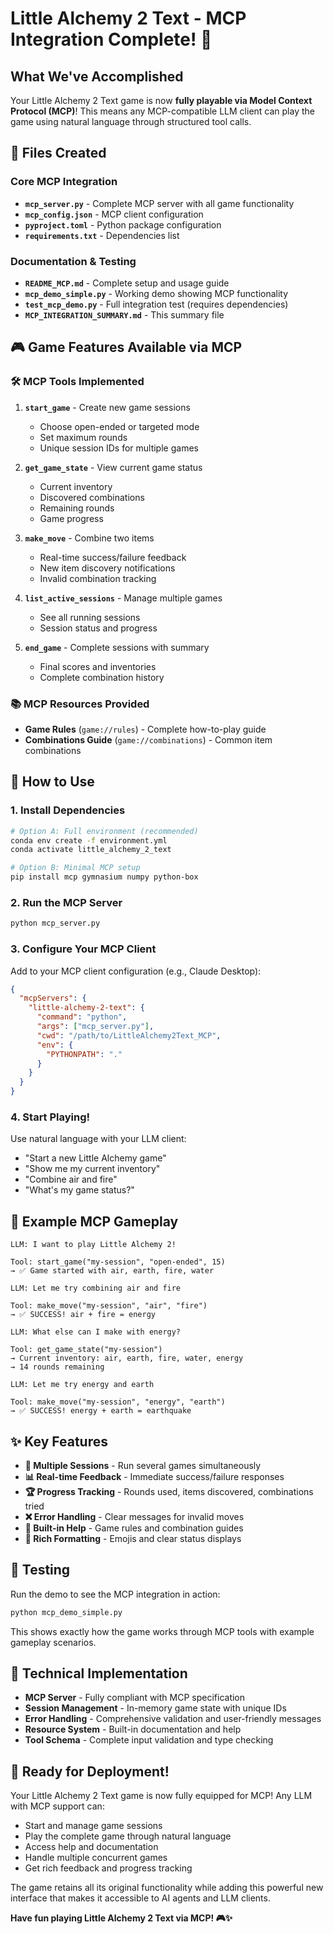 # Little Alchemy 2 Text - MCP Integration Complete! 🎉

## What We've Accomplished

Your Little Alchemy 2 Text game is now **fully playable via Model Context Protocol (MCP)**! This means any MCP-compatible LLM client can play the game using natural language through structured tool calls.

## 📁 Files Created

### Core MCP Integration

- **`mcp_server.py`** - Complete MCP server with all game functionality
- **`mcp_config.json`** - MCP client configuration
- **`pyproject.toml`** - Python package configuration
- **`requirements.txt`** - Dependencies list

### Documentation & Testing

- **`README_MCP.md`** - Complete setup and usage guide
- **`mcp_demo_simple.py`** - Working demo showing MCP functionality
- **`test_mcp_demo.py`** - Full integration test (requires dependencies)
- **`MCP_INTEGRATION_SUMMARY.md`** - This summary file

## 🎮 Game Features Available via MCP

### 🛠️ MCP Tools Implemented

1. **`start_game`** - Create new game sessions

   - Choose open-ended or targeted mode
   - Set maximum rounds
   - Unique session IDs for multiple games

2. **`get_game_state`** - View current game status

   - Current inventory
   - Discovered combinations
   - Remaining rounds
   - Game progress

3. **`make_move`** - Combine two items

   - Real-time success/failure feedback
   - New item discovery notifications
   - Invalid combination tracking

4. **`list_active_sessions`** - Manage multiple games

   - See all running sessions
   - Session status and progress

5. **`end_game`** - Complete sessions with summary
   - Final scores and inventories
   - Complete combination history

### 📚 MCP Resources Provided

- **Game Rules** (`game://rules`) - Complete how-to-play guide
- **Combinations Guide** (`game://combinations`) - Common item combinations

## 🚀 How to Use

### 1. Install Dependencies

```bash
# Option A: Full environment (recommended)
conda env create -f environment.yml
conda activate little_alchemy_2_text

# Option B: Minimal MCP setup
pip install mcp gymnasium numpy python-box
```

### 2. Run the MCP Server

```bash
python mcp_server.py
```

### 3. Configure Your MCP Client

Add to your MCP client configuration (e.g., Claude Desktop):

```json
{
  "mcpServers": {
    "little-alchemy-2-text": {
      "command": "python",
      "args": ["mcp_server.py"],
      "cwd": "/path/to/LittleAlchemy2Text_MCP",
      "env": {
        "PYTHONPATH": "."
      }
    }
  }
}
```

### 4. Start Playing!

Use natural language with your LLM client:

- "Start a new Little Alchemy game"
- "Show me my current inventory"
- "Combine air and fire"
- "What's my game status?"

## 🎯 Example MCP Gameplay

```
LLM: I want to play Little Alchemy 2!

Tool: start_game("my-session", "open-ended", 15)
→ ✅ Game started with air, earth, fire, water

LLM: Let me try combining air and fire

Tool: make_move("my-session", "air", "fire")
→ ✅ SUCCESS! air + fire = energy

LLM: What else can I make with energy?

Tool: get_game_state("my-session")
→ Current inventory: air, earth, fire, water, energy
→ 14 rounds remaining

LLM: Let me try energy and earth

Tool: make_move("my-session", "energy", "earth")
→ ✅ SUCCESS! energy + earth = earthquake
```

## ✨ Key Features

- **🔄 Multiple Sessions** - Run several games simultaneously
- **📊 Real-time Feedback** - Immediate success/failure responses
- **🏆 Progress Tracking** - Rounds used, items discovered, combinations tried
- **❌ Error Handling** - Clear messages for invalid moves
- **📖 Built-in Help** - Game rules and combination guides
- **🎨 Rich Formatting** - Emojis and clear status displays

## 🧪 Testing

Run the demo to see the MCP integration in action:

```bash
python mcp_demo_simple.py
```

This shows exactly how the game works through MCP tools with example gameplay scenarios.

## 🔧 Technical Implementation

- **MCP Server** - Fully compliant with MCP specification
- **Session Management** - In-memory game state with unique IDs
- **Error Handling** - Comprehensive validation and user-friendly messages
- **Resource System** - Built-in documentation and help
- **Tool Schema** - Complete input validation and type checking

## 🎉 Ready for Deployment!

Your Little Alchemy 2 Text game is now fully equipped for MCP! Any LLM with MCP support can:

- Start and manage game sessions
- Play the complete game through natural language
- Access help and documentation
- Handle multiple concurrent games
- Get rich feedback and progress tracking

The game retains all its original functionality while adding this powerful new interface that makes it accessible to AI agents and LLM clients.

**Have fun playing Little Alchemy 2 Text via MCP! 🎮✨**
